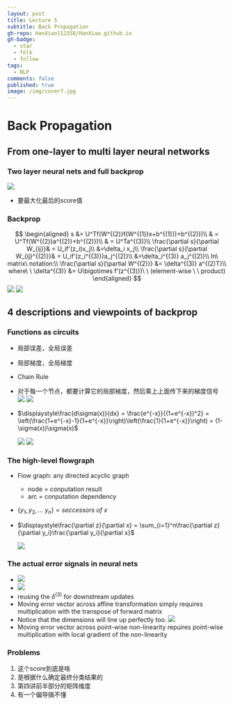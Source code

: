 ```yaml
---
layout: post
title: Lecture 5
subtitle: Back Propagation
gh-repo: HanXiao112358/HanXiao.github.io
gh-badge:
  - star
  - folk
  - follow
tags:
  - NLP
comments: false
published: true
image: /img/cover7.jpg
---
```


# Back Propagation

## From one-layer to multi layer neural networks
### Two layer neural nets and full backprop
![](../img/Lecture5/twolayer.png)
- 要最大化最后的score值

### Backprop
$$
\begin{aligned}
s &= U^Tf(W^{(2)}f(W^{(1)}x+b^{(1)})+b^{(2)})\\
& = U^Tf(W^{(2)}a^{(2)}+b^{(2)})\\
& = U^Ta^{(3)}\\
\frac{\partial s}{\partial W_{ij}}& = U_if'(z_i)x_j\\
&=\delta_i x_j\\
\frac{\partial s}{\partial W_{ij}^{(2)}}& = U_if'(z_i^{(3)})a_j^{(2)}\\
&=\delta_i^{(3)} a_j^{(2)}\\
In\ matrix\ notation:\\ \frac{\partial s}{\partial W^{(2)}} &= \delta^{(3)} a^{(2)T}\\
where\ \ \delta^{(3)} &= U\bigotimes f'(z^{(3)})\ \ (element-wise \ \ product)
\end{aligned}
$$
![](../img/Lecture4/deriving.png)
![](../img/Lecture5/final.png)

## 4 descriptions and viewpoints of backprop
### Functions as circuits
- 局部误差，全局误差
- 局部梯度，全局梯度
- Chain Rule
- 对于每一个节点，都要计算它的局部梯度，然后乘上上面传下来的梯度信号
![](../img/Lecture5/3.png)
![](../img/Lecture5/4.png)

- $\displaystyle\frac{d\sigma(x)}{dx} = \frac{e^{-x}}{(1+e^{-x})^2} = \left(\frac{1+e^{-x}-1}{1+e^{-x}}\right)\left(\frac{1}{1+e^{-x}}\right) = (1-\sigma(x))\sigma(x)$

  ![](../img/Lecture5/5.png)
  ![](../img/Lecture5/6.png)


### The high-level flowgraph
- Flow graph: any directed acyclic graph
  - node = conputation result
  - arc = conputation dependency
  
- $\{y_1, y_2, ...\ y_n\} = seccessors\ of\ x$
- $\displaystyle\frac{\partial z}{\partial x} = \sum_{i=1}^n\frac{\partial z}{\partial y_i}\frac{\partial y_i}{\partial x}$
  
  ![](../img/Lecture5/7.png)

### The actual error signals in neural nets
- ![](../img/Lecture5/9.png)
- ![](../img/Lecture5/10.png)
- reusing the $\delta^{(3)}$ for downstream updates
- Moving error vector across affine transformation simply requires multiplication with the transpose of forward matrix
- Notice that the dimensions will line up perfectly too.
  ![](../img/Lecture5/11.png)
- Moving error vector across point-wise non-linearity repuires point-wise multiplication with local gradient of the non-linearity



### Problems
1. 这个score到底是啥
2. 是根据什么确定最终分类结果的
3. 第四讲前半部分的矩阵维度
4. 有一个偏导搞不懂